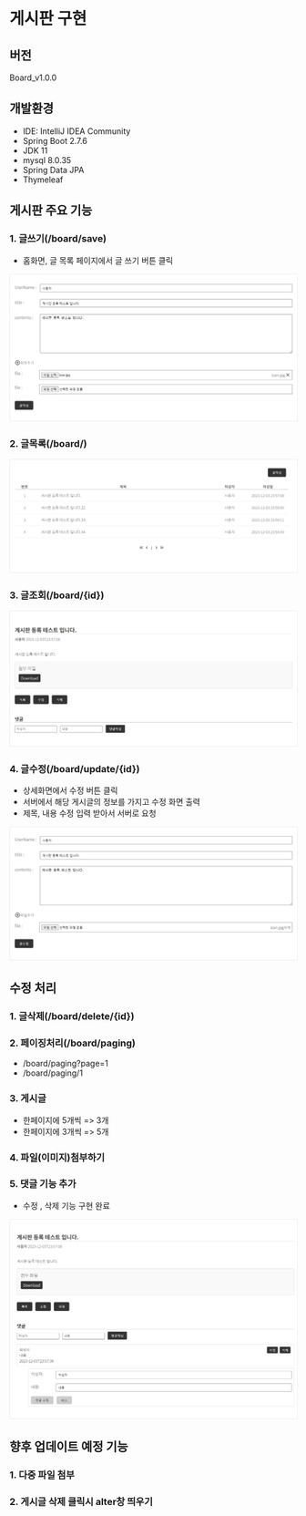 # 게시판 구현

## 버전
Board_v1.0.0

## 개발환경
- IDE: IntelliJ IDEA Community
- Spring Boot 2.7.6
- JDK 11
- mysql 8.0.35
- Spring Data JPA
- Thymeleaf

## 게시판 주요 기능
### 1. 글쓰기(/board/save)
- 홈화면, 글 목록 페이지에서 글 쓰기 버튼 클릭

<img src="./board/src/main/resources/static/image/board1.png" style="border:1px solid #eeeeee" alt="글쓰기">

### 2. 글목록(/board/)
<img src="./board/src/main/resources/static/image/board2.png" style="border:1px solid #eeeeee" alt="글목록">

### 3. 글조회(/board/{id})
<img src="./board/src/main/resources/static/image/board3.png" style="border:1px solid #eeeeee" alt="글목록">

### 4. 글수정(/board/update/{id})
 - 상세화면에서 수정 버튼 클릭
 - 서버에서 해당 게시글의 정보를 가지고 수정 화면 출력
 - 제목, 내용 수정 입력 받아서 서버로 요청

<img src="./board/src/main/resources/static/image/board5.png" style="border:1px solid #eeeeee" alt="글목록">

## 수정 처리
### 1. 글삭제(/board/delete/{id})

### 2. 페이징처리(/board/paging)
 - /board/paging?page=1
 - /board/paging/1

### 3. 게시글
 - 한페이지에 5개씩 => 3개
 - 한페이지에 3개씩 => 5개

### 4. 파일(이미지)첨부하기

### 5. 댓글 기능 추가
- 수정 , 삭제 기능 구현 완료

<img src="./board/src/main/resources/static/image/board4.png" style="border:1px solid #eeeeee" alt="댓글기능 추가">


## 향후 업데이트 예정 기능
### 1. 다중 파일 첨부

### 2. 게시글 삭제 클릭시 alter창 띄우기
